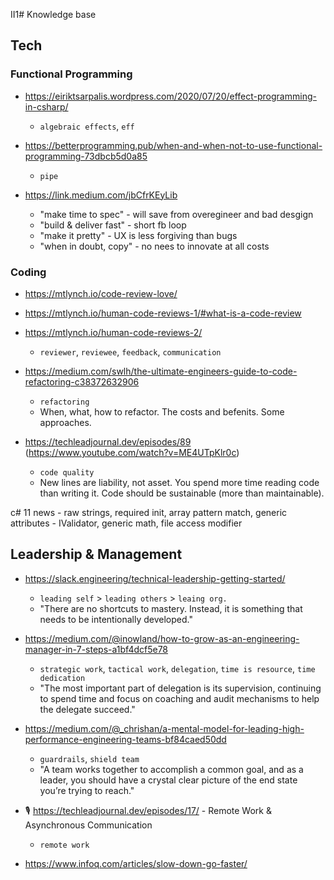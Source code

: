 
II1# Knowledge base

## Tech

### Functional Programming

- https://eiriktsarpalis.wordpress.com/2020/07/20/effect-programming-in-csharp/
   - `algebraic effects`, `eff`
   
- https://betterprogramming.pub/when-and-when-not-to-use-functional-programming-73dbcb5d0a85
   - `pipe`

- https://link.medium.com/jbCfrKEyLib
   - "make time to spec" - will save from overegineer and bad desgign
   - "build & deliver fast" - short fb loop
   - "make it pretty" - UX is less forgiving than bugs
   - "when in doubt, copy" - no nees to innovate at all costs

### Coding

- https://mtlynch.io/code-review-love/
- https://mtlynch.io/human-code-reviews-1/#what-is-a-code-review
- https://mtlynch.io/human-code-reviews-2/
   - `reviewer`, `reviewee`, `feedback`, `communication`

- https://medium.com/swlh/the-ultimate-engineers-guide-to-code-refactoring-c38372632906
   - `refactoring`
   - When, what, how to refactor. The costs and befenits. Some approaches.

- https://techleadjournal.dev/episodes/89 (https://www.youtube.com/watch?v=ME4UTpKlr0c)
   - `code quality`
   - New lines are liability, not asset. You spend more time reading code than writing it. Code should be sustainable (more than maintainable).

c# 11 news
    - raw strings, required init, array pattern match, generic attributes - IValidator, generic math, file access modifier


## Leadership & Management

- https://slack.engineering/technical-leadership-getting-started/
   - `leading self` > `leading others` > `leaing org.`
   - "There are no shortcuts to mastery. Instead, it is something that needs to be intentionally developed."

- https://medium.com/@inowland/how-to-grow-as-an-engineering-manager-in-7-steps-a1bf4dcf5e78
  - `strategic work`, `tactical work`, `delegation`, `time is resource`, `time dedication`
  - "The most important part of delegation is its supervision, continuing to spend time and focus on coaching and audit mechanisms to help the delegate succeed."
  
- https://medium.com/@_chrishan/a-mental-model-for-leading-high-performance-engineering-teams-bf84caed50dd
   - `guardrails`, `shield team`
   - "A team works together to accomplish a common goal, and as a leader, you should have a crystal clear picture of the end state you’re trying to reach."

- 🎙 https://techleadjournal.dev/episodes/17/ - Remote Work & Asynchronous Communication
   - `remote work`

- https://www.infoq.com/articles/slow-down-go-faster/
